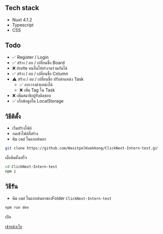## Tech stack
- Nuxt 4.1.2
- Typescript
- CSS


## Todo
- ✅ Register / Login
- ✅ สร้าง / ลบ / เปลี่ยนชื่อ Board
- ❌ invite คนอื่นให้ทำงานร่วมกันได้
- ✅ สร้าง / ลบ / เปลี่ยนชื่อ Column
- ⚠️ สร้าง / ลบ / เปลี่ยนชื่อ ปรับตำแหน่ง Task
  - ✅ ลากวางตำแหน่งได้
  - ❌ เพิ่ม Tag ใน Task
- ❌ เพิ่มสมาชิกผู้รับผิดชอบ
- ✅ เก็บข้อมูลใน LocalStorage


## วิธีติดั้ง
- เริ่มสร้างไฟล์
- กดเข้าไฟล์ที่สร้าง
- พิม ``cmd`` ในแถบค้นหา

```bash
git clone https://github.com/WasitpolKuekkong/ClickNext-Intern-test.git
```
เมื่อติดตั้งเสร็จ

```bash
cd ClickNext-Intern-test
npm i

```
## วิธีรัน
- พิม ``cmd`` ในแถบค้นหาของFolder ``ClickNext-Intern-test``

```bash
npm run dev

```
เปิด

[เข้าหน้าเว็บ](http://localhost:3000/)
